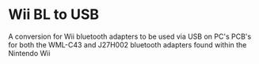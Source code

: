 # Wii BL to USB
 A conversion for Wii bluetooth adapters to be used via USB on PC's
 PCB's for both the WML-C43 and J27H002 bluetooth adapters found within the Nintendo Wii
